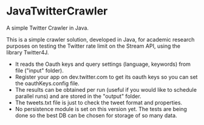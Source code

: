 # JavaTwitterCrawler
A simple Twitter Crawler in Java.

This is a simple crawler solution, developed in Java, for academic research purposes on testing the Twitter rate limit on the Stream API, using the library Twitter4J.

- It reads the Oauth keys and query settings (language, keywords) from file ("input" folder).
- Register your app on dev.twitter.com to get its oauth keys so you can set the oauthKeys.config file.
- The results can be obtained per run (useful if you would like to schedule parallel runs) and are stored in the "output" folder.
- The tweets.txt file is just to check the tweet format and properties.
- No persistence module is set on this version yet. The tests are being done so the best DB can be chosen for storage of so many data.




